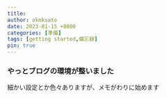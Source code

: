 ```yaml
---
title: 
author: okmksato
date: 2023-01-15 +0800
categories: [準備]
tags: [getting started,備忘録]
pin: true
---
```


### やっとブログの環境が整いました

細かい設定とか色々ありますが、メモがわりに始めます
 
